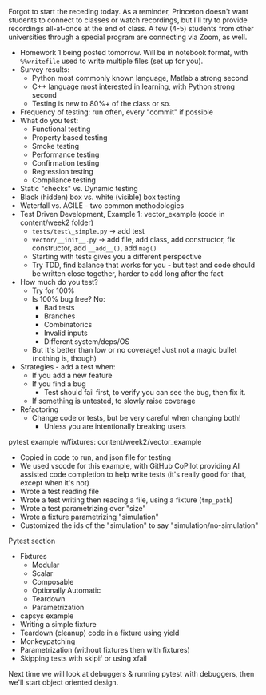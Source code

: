 Forgot to start the receding today. As a reminder, Princeton doesn't want
students to connect to classes or watch recordings, but I'll try to provide
recordings all-at-once at the end of class. A few (4-5) students from other
universities through a special program are connecting via Zoom, as well.

- Homework 1 being posted tomorrow. Will be in notebook format, with
  `%%writefile` used to write multiple files (set up for you).
- Survey results:
  - Python most commonly known language, Matlab a strong second
  - C++ language most interested in learning, with Python strong second
  - Testing is new to 80%+ of the class or so.
- Frequency of testing: run often, every "commit" if possible
- What do you test:
  - Functional testing
  - Property based testing
  - Smoke testing
  - Performance testing
  - Confirmation testing
  - Regression testing
  - Compliance testing
- Static "checks" vs. Dynamic testing
- Black (hidden) box vs. white (visible) box testing
- Waterfall vs. AGILE - two common methodologies
- Test Driven Development, Example 1: vector_example (code in content/week2
  folder)
  - `tests/test\_simple.py` -> add test
  - `vector/__init__.py` -> add file, add class, add constructor, fix
    constructor, add `__add__()`, add `mag()`
  - Starting with tests gives you a different perspective
  - Try TDD, find balance that works for you - but test and code should be
    written close together, harder to add long after the fact
- How much do you test?
  - Try for 100%
  - Is 100% bug free? No:
    - Bad tests
    - Branches
    - Combinatorics
    - Invalid inputs
    - Different system/deps/OS
  - But it's better than low or no coverage! Just not a magic bullet (nothing
    is, though)
- Strategies - add a test when:
  - If you add a new feature
  - If you find a bug
    - Test should fail first, to verify you can see the bug, then fix it.
  - If something is untested, to slowly raise coverage
- Refactoring
  - Change code or tests, but be very careful when changing both!
    - Unless you are intentionally breaking users

pytest example w/fixtures: content/week2/vector_example

- Copied in code to run, and json file for testing
- We used vscode for this example, with GitHub CoPilot providing AI assisted
  code completion to help write tests (it's really good for that, except when
  it's not)
- Wrote a test reading file
- Wrote a test writing then reading a file, using a fixture (`tmp_path`)
- Wrote a test parametrizing over "size"
- Wrote a fixture parametrizing "simulation"
- Customized the ids of the "simulation" to say "simulation/no-simulation"

Pytest section

- Fixtures
  - Modular
  - Scalar
  - Composable
  - Optionally Automatic
  - Teardown
  - Parametrization
- capsys example
- Writing a simple fixture
- Teardown (cleanup) code in a fixture using yield
- Monkeypatching
- Parametrization (without fixtures then with fixtures)
- Skipping tests with skipif or using xfail

Next time we will look at debuggers & running pytest with debuggers, then we'll
start object oriented design.
